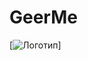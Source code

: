 # GeerMe

[![Логотип](https://www.google.com/imgres?q=discord&imgurl=https%3A%2F%2Fassets.mofoprod.net%2Fnetwork%2Fimages%2Fdiscord.width-250.jpg&imgrefurl=https%3A%2F%2Ffoundation.mozilla.org%2Fen%2Fprivacynotincluded%2Fdiscord%2F&docid=6avcjjyqaKBgLM&tbnid=HeDv9-1H3XbDJM&vet=12ahUKEwjog5zh76uIAxVUJxAIHTEBN4EQM3oECBgQAA..i&w=250&h=250&hcb=2&ved=2ahUKEwjog5zh76uIAxVUJxAIHTEBN4EQM3oECBgQAA 'Логотип GitHub')]

